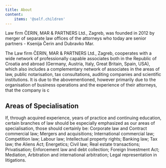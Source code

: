 ```yaml
---
title: About
content:
    items: '@self.children'
---
```


Law firm ČERIN, MAR & PARTNERS Ltd., Zagreb, was founded in 2012 by merger of separate law offices of the attorneys who today are senior partners - Ksenija Čerin and Dubravko Mar.

The Law firm ČERIN, MAR & PARTNERS Ltd., Zagreb, cooperates with a wide network of professionally capable associates both in the Republic of Croatia and abroad (Germany, Austria, Italy, Great Britain, Spain, USA), which also includes a complementary network of associates in the areas of law, public notarisation, tax consultations, auditing companies and scientific institutions. It is due to the abovementioned, however primarily due to the organisation of business operations and the experience of their attorneys, that the company is c

## Areas of Specialisation

If, through acquired experience, years of practice and continuing education, certain branches of law should be especially emphasized as our areas of specialisation, those should certainly be: Corporate law and Contract commercial law; Mergers and acquisitions; International commercial law; Competition law; Labour law; Intellectual property rights; Banking law; Tax law; the Aliens Act; Energetics; Civil law; Real estate transactions; Privatisation; Enforcement law and debt collection; Foreign Investment Act; Mediation, Arbitration and international arbitration; Legal representation in litigations.  